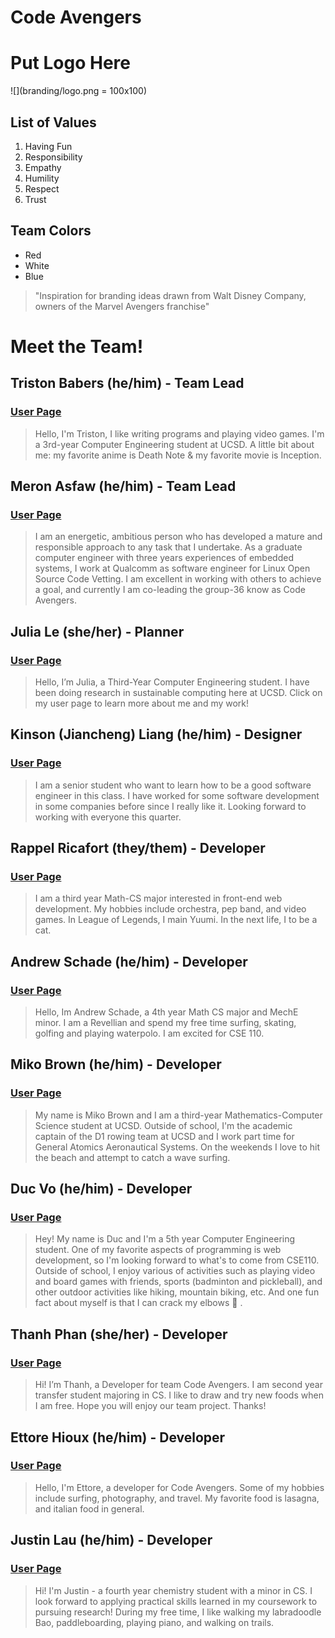 # Code Avengers

# Put Logo Here
![](branding/logo.png = 100x100)

## List of Values
1. Having Fun
2. Responsibility
3. Empathy
4. Humility
5. Respect
6. Trust
   
## Team Colors
- Red
- White
- Blue

> "Inspiration for branding ideas drawn from Walt Disney Company, owners of the Marvel Avengers franchise"


# Meet the Team!

## Triston Babers (he/him) - Team Lead
### [User Page](https://tristonbabers.github.io/GitHubPages-Test/)
> Hello, I'm Triston, I like writing programs and playing video games. I'm a 3rd-year Computer Engineering student at UCSD. A little bit about me: my favorite anime is Death Note & my favorite movie is Inception. 

## Meron Asfaw (he/him) - Team Lead
### [User Page](https://github.com/AdulisL/CSE110/blob/main/HW1/index.md)
> I am an energetic, ambitious person who has developed a mature and responsible approach to any task that I undertake. As a graduate computer engineer with three years experiences of embedded systems, I work at Qualcomm as software engineer for Linux Open Source Code Vetting. I am excellent in working with others to achieve a goal, and currently I am co-leading the group-36 know as Code Avengers. 

## Julia Le (she/her) - Planner
### [User Page](https://juliale02.github.io/GitHubUserPageProj/)
> Hello, I’m Julia, a Third-Year Computer Engineering student. I have been doing research in sustainable computing here at UCSD.  Click on my user page to learn more about me and my work! 

## Kinson (Jiancheng) Liang (he/him) - Designer
### [User Page](https://github.com/KinsonLiang/CSE-110-lab1/blob/main/index.md)
> I am a senior student who want to learn how to be a good software engineer in this class. I have worked for some software development in some companies before since I really like it. Looking forward to working with everyone this quarter.

## Rappel Ricafort (they/them) - Developer
### [User Page](https://rappelrx.github.io/)
> I am a third year Math-CS major interested in front-end web development. My hobbies include orchestra, pep band, and video games. In League of Legends, I main Yuumi. In the next life, I to be a cat.

## Andrew Schade (he/him) - Developer
### [User Page]([https://andyschade.git](https://github.com/andyschade/GitHub-Pages/blob/main/index.md))
> Hello, Im Andrew Schade, a 4th year Math CS major and MechE minor. I am a Revellian and spend my free time surfing, skating, golfing and playing waterpolo. I am excited for CSE 110.

## Miko Brown (he/him) - Developer
### [User Page](https://mikobrown.github.io/user_page/)
> My name is Miko Brown and I am a third-year Mathematics-Computer Science student at UCSD. Outside of school, I'm the academic captain of the D1 rowing team at UCSD and I work part time for General Atomics Aeronautical Systems. On the weekends I love to hit the beach and attempt to catch a wave surfing.

## Duc Vo (he/him) - Developer
### [User Page](https://duc23.github.io/CSE110/)
> Hey! My name is Duc and I'm a 5th year Computer Engineering student. One of my favorite aspects of programming is web development, so I'm looking forward to what's to come from CSE110. Outside of school, I enjoy various of activities such as playing video and board games with friends, sports (badminton and pickleball), and other outdoor activities like hiking, mountain biking, etc. And one fun fact about myself is that I can crack my elbows :slightly_smiling_face: .

## Thanh Phan (she/her) - Developer
### [User Page](https://tngphvn.github.io/FA22_CSE110/)
> Hi! I’m Thanh, a Developer for team Code Avengers. I am second year transfer student majoring in CS. I like to draw and try new foods when I am free. Hope you will enjoy our team project. Thanks!

## Ettore Hioux (he/him) - Developer
### [User Page](https://ettoreh.github.io/cse110-2022-fa/)
> Hello, I'm Ettore, a developer for Code Avengers. Some of my hobbies include surfing, photography, and travel. My favorite food is lasagna, and italian food in general.

## Justin Lau (he/him) - Developer
### [User Page](https://justerminator.github.io/CSE-110-Week-0-1/)
> Hi! I'm Justin - a fourth year chemistry student with a minor in CS. I look forward to applying practical skills learned in my coursework to pursuing research! During my free time, I like walking my labradoodle Bao, paddleboarding, playing piano, and walking on trails.
